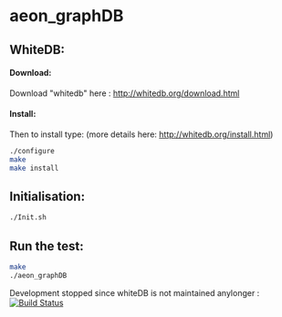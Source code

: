 # aeon_graphDB


## WhiteDB:

#### Download:
Download "whitedb" here : http://whitedb.org/download.html

#### Install:
Then to install type: (more details here: http://whitedb.org/install.html)
```bash
./configure
make
make install
```

## Initialisation:
```bash
./Init.sh
```

## Run the test:

```bash
make
./aeon_graphDB
```


Development stopped since whiteDB is not maintained anylonger :[![Build Status](https://travis-ci.org/yxdunc/aeon_graphDB.svg)](https://travis-ci.org/yxdunc/aeon_graphDB)
